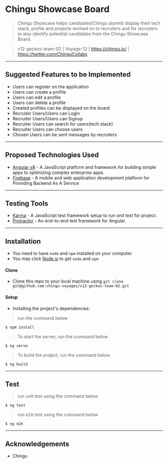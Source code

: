 # Chingu Showcase Board

> Chingu Showcase helps candiaates(Chingu alumni) display their tech stack, profile and projects worked on to recruiters and for recruiters to also identify potential candidates from the Chingu Showcase Board.

> v12-geckos-team-02 | Voyage-12 | https://chingu.io/ | https://twitter.com/ChinguCollabs

---

## Suggested Features to be Implemented

- Users can register on the application
- Users can create a profile
- Users can edit a profile
- Users can delete a profile
- Created profiles can be displayed on the board
- Recruiter Users/Users can Login
- Recruiter Users/Users can Signup
- Recruiter Users can search for users(tech stack)
- Recruiter Users can choose users
- Chosen Users can be sent messages by recruiters

---

## Proposed Technologies Used

- [Angular v8](https://angular.io/) - A JavaScript platform and framework for building simple apps to optimizing complex enterprise apps.
- [Firebase](https://firebase.google.com/) - A mobile and web application development platform for Providing Backend As A Service

---

## Testing Tools

- [Karma](https://karma-runner.github.io) - A JavaScript test framework setup to run unit test for project.
- [Protractor](http://www.protractortest.org/) - An end-to-end test framework for Angular.

---

## Installation

- You need to have `node` and `npm` installed on your computer
- You may click [Node.js](https://nodejs.org) to get `node` and `npm`

#### Clone

- Clone this repo to your local machine using `git clone git@github.com:chingu-voyages/v12-geckos-team-02.git`

#### Setup

- Installing the project's dependencies:

> run the command below

```shell
$ npm install
```

> To start the server, run the command below

```shell
$ ng serve
```

> To build the project, run the command below

```shell
$ ng build
```

---

## Test

> run unit test using the command below

```shell
$ ng test
```

> run e2e test using the command below

```shell
$ ng e2e
```

---

## Acknowledgements

- Chingu
